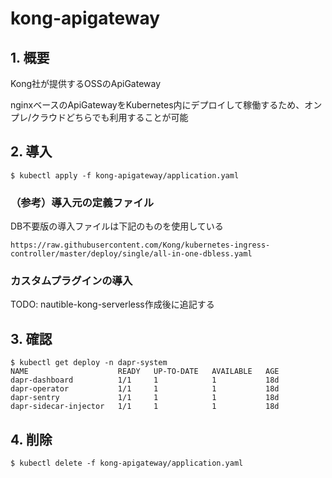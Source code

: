 # kong-apigateway

## 1. 概要

Kong社が提供するOSSのApiGateway

nginxベースのApiGatewayをKubernetes内にデプロイして稼働するため、オンプレ/クラウドどちらでも利用することが可能


## 2. 導入

```
$ kubectl apply -f kong-apigateway/application.yaml
```
### （参考）導入元の定義ファイル

DB不要版の導入ファイルは下記のものを使用している

```
https://raw.githubusercontent.com/Kong/kubernetes-ingress-controller/master/deploy/single/all-in-one-dbless.yaml
```

### カスタムプラグインの導入

TODO: nautible-kong-serverless作成後に追記する

## 3. 確認

```
$ kubectl get deploy -n dapr-system
NAME                    READY   UP-TO-DATE   AVAILABLE   AGE
dapr-dashboard          1/1     1            1           18d
dapr-operator           1/1     1            1           18d
dapr-sentry             1/1     1            1           18d
dapr-sidecar-injector   1/1     1            1           18d
```

## 4. 削除

```
$ kubectl delete -f kong-apigateway/application.yaml
```
